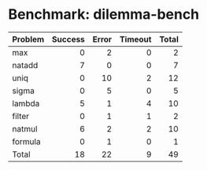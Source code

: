# Benchmark: dilemma-bench

| Problem   |   Success |   Error |   Timeout |   Total |
|:----------|----------:|--------:|----------:|--------:|
| max       |         0 |       2 |         0 |       2 |
| natadd    |         7 |       0 |         0 |       7 |
| uniq      |         0 |      10 |         2 |      12 |
| sigma     |         0 |       5 |         0 |       5 |
| lambda    |         5 |       1 |         4 |      10 |
| filter    |         0 |       1 |         1 |       2 |
| natmul    |         6 |       2 |         2 |      10 |
| formula   |         0 |       1 |         0 |       1 |
| Total     |        18 |      22 |         9 |      49 |

